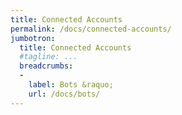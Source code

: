 ```yaml
---
title: Connected Accounts
permalink: /docs/connected-accounts/
jumbotron:
  title: Connected Accounts
  #tagline: ...
  breadcrumbs:
  -
    label: Bots &raquo;
    url: /docs/bots/  
---
```


